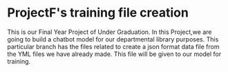 # ProjectF's training file creation
This is our Final Year Project of Under Graduation. In this Project,we are going to build a chatbot model for our departmental library purposes. 
This particular branch has the files related to create a json format data file from the YML files we have already made. This file will be given to our model for training.
